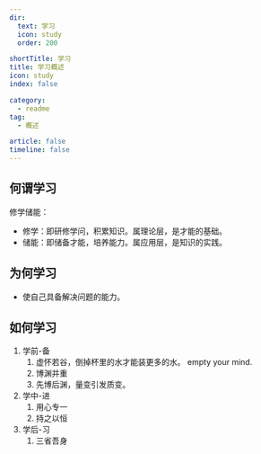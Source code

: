 ```yaml
---
dir:
  text: 学习
  icon: study
  order: 200

shortTitle: 学习
title: 学习概述
icon: study
index: false

category: 
  - readme
tag:
  - 概述

article: false
timeline: false
---
```


## 何谓学习

修学储能：

* 修学：即研修学问，积累知识。属理论层，是才能的基础。
* 储能：即储备才能，培养能力。属应用层，是知识的实践。

## 为何学习

* 使自己具备解决问题的能力。

## 如何学习

1. 学前-备
    1. 虚怀若谷，倒掉杯里的水才能装更多的水。 empty your mind.
    2. 博渊并重
    3. 先博后渊，量变引发质变。
2. 学中-进
    1. 用心专一
    2. 持之以恒
3. 学后-习
    1. 三省吾身
